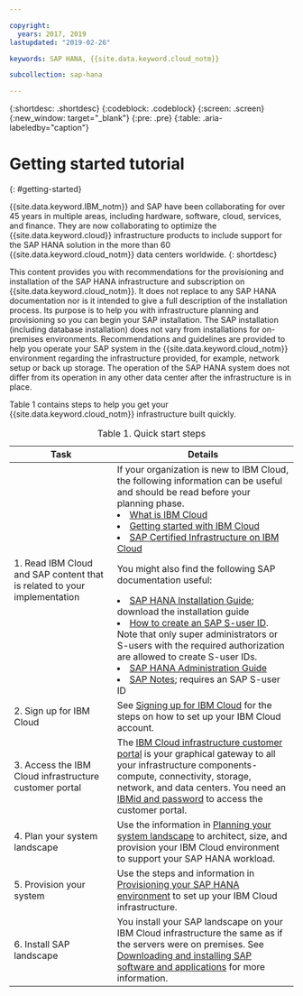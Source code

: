 ```yaml
---

copyright:
  years: 2017, 2019
lastupdated: "2019-02-26"

keywords: SAP HANA, {{site.data.keyword.cloud_notm}}

subcollection: sap-hana

---
```


{:shortdesc: .shortdesc}
{:codeblock: .codeblock}
{:screen: .screen}
{:new_window: target="_blank"}
{:pre: .pre}
{:table: .aria-labeledby="caption"}

# Getting started tutorial
{: #getting-started}

{{site.data.keyword.IBM_notm}} and SAP have been collaborating for over 45 years in multiple areas, including hardware, software, cloud, services, and finance. They are now collaborating to optimize the {{site.data.keyword.cloud}} infrastructure products to include support for the SAP HANA solution in the more than 60 {{site.data.keyword.cloud_notm}} data centers worldwide.
{: shortdesc}

This content provides you with recommendations for the provisioning and installation of the SAP HANA infrastructure and subscription on {{site.data.keyword.cloud_notm}}. It does not replace to any SAP HANA documentation nor is it intended to give a full description of the installation process. Its purpose is to help you with infrastructure planning and provisioning so you can begin your SAP installation. The SAP installation (including database installation) does not vary from installations for on-premises environments. Recommendations and guidelines are provided to help you operate your SAP system in the {{site.data.keyword.cloud_notm}} environment regarding the infrastructure provided, for example, network setup or back up storage. The operation of the SAP HANA system does not differ from its operation in any other data center after the infrastructure is in place.

Table 1 contains steps to help you get your {{site.data.keyword.cloud_notm}} infrastructure built quickly.
<table>
   <CAPTION>Table 1. Quick start steps</CAPTION>
   <THEAD>
   <TR>
   <th>Task</th>
   <th>Details</th>
   </TR>
   </THEAD>
   <TBODY>
   <tr>
   <td>1. Read IBM Cloud and SAP content that is related to your implementation</td>
   <td>If your organization is new to IBM Cloud, the following information can be useful and should be read before your planning phase.
   <li><a href="https://ibm.com/cloud-computing/">What is IBM Cloud</a></li>
   <li><a href="https://ibm.com/cloud/get-started">Getting started with IBM Cloud</a></li>
   <li><a href="https://www.ibm.com/cloud/bare-metal-servers/sap">SAP Certified Infrastructure on IBM Cloud</a></li>

   You might also find the following SAP documentation useful:     
   <li><a href="https://www.sap.com/products/hana/implementation/resources.html">SAP HANA Installation Guide</a>; download the installation guide</li>
  <li><a href="https://www.youtube.com/watch?v=4wICiRTP8u0/">How to create an SAP S-user ID</a>. Note that only super administrators or S-users with the required authorization are allowed to create S-user IDs.</li>
   <li><a href="https://help.sap.com/hana/SAP_HANA_Administration_Guide_en.pdf">SAP HANA Administration Guide</a></li>
   <li><a href="https://support.sap.com">SAP Notes</a>; requires an SAP S-user ID</li>
   <tr>
   <td>2. Sign up for IBM Cloud</td>
   <td>See <a href="https://cloud.ibm.com/docs/account?topic=account-signup#signing-up-for-ibm-cloud">Signing up for IBM Cloud</a> for the steps on how to set up your IBM Cloud account.</td>
 <tr>
   <td>3. Access the IBM Cloud infrastructure customer portal</td>
   <td>The <a href="https://control.softlayer.com">IBM Cloud infrastructure customer portal</a> is your graphical gateway to all your infrastructure components-compute, connectivity, storage, network, and data centers. You need an <a href="https://console.bluemix.net/docs/customer-portal?topic=customer-portal-getting-started#getting-started">IBMid and password</a> to access the customer portal.</td>
   <tr>
   <td>4. Plan your system landscape</td>
   <td>Use the information in <a href="sap-hana?topic=sap-hana-planning-your-system-landscape#planning-your-system-landscape">Planning your system landscape</a> to architect, size, and provision your IBM Cloud environment to support your SAP HANA workload.</td>  
 <tr>
   <td>5. Provision your system</td>
   <td>Use the steps and information in <a href="sap-hana?topic=sap-hana-provision_environment#provision_environment">Provisioning your SAP HANA environment</a> to set up your IBM Cloud infrastructure.</td>
   <tr>
   <td>6. Install SAP landscape</td>
   <td>You install your SAP landscape on your IBM Cloud infrastructure the same as if the servers were on premises. See <a href="sap-hana?topic=sap-hana-install_sap#install_sap">Downloading and installing SAP software and applications</a> for more information.</td>
   </td>
   </tr>
   </TBODY>
   </table>
